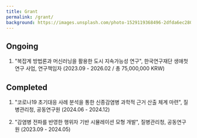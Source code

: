 ```yaml
---
title: Grant
permalink: /grant/
background: https://images.unsplash.com/photo-1529119368496-2dfda6ec2804?ixlib=rb-1.2.1&ixid=eyJhcHBfaWQiOjEyMDd9&auto=format&fit=crop&w=1000
---
```


## Ongoing
1.  "복잡계 방법론과 머신러닝을 활용한 도시 지속가능성 연구", 한국연구재단 생애첫연구 사업, 연구책임자 (2023.09 - 2026.02 / 총 75,000,000 KRW)

## Completed
1.  "코로나19 초기대응 사례 분석을 통한 신종감염병 과학적 근거 산출 체계 마련", 질병관리청, 공동연구원 (2024.06 - 2024.12)

1.  "감염병 전파를 반영한 행위자 기반 시뮬레이션 모형 개발", 질병관리청, 공동연구원 (2023.09 - 2024.05)
